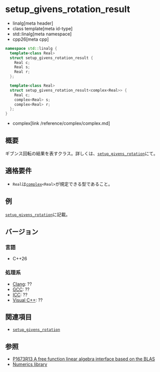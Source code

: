 # setup_givens_rotation_result
* linalg[meta header]
* class template[meta id-type]
* std::linalg[meta namespace]
* cpp26[meta cpp]

```cpp
namespace std::linalg {
  template<class Real>
  struct setup_givens_rotation_result {
    Real c;
    Real s;
    Real r;
  };

  template<class Real>
  struct setup_givens_rotation_result<complex<Real>> {
    Real c;
    complex<Real> s;
    complex<Real> r;
  };
}
```
* complex[link /reference/complex/complex.md]


## 概要
ギブンス回転の結果を表すクラス。詳しくは、[`setup_givens_rotation`](setup_givens_rotation.md)にて。


## 適格要件
- `Real`は[`complex`](/reference/complex/complex.md)`<Real>`が規定できる型であること。


## 例
[`setup_givens_rotation`](setup_givens_rotation.md)に記載。


## バージョン
### 言語
- C++26

### 処理系
- [Clang](/implementation.md#clang): ??
- [GCC](/implementation.md#gcc): ??
- [ICC](/implementation.md#icc): ??
- [Visual C++](/implementation.md#visual_cpp): ??


## 関連項目
- [`setup_givens_rotation`](setup_givens_rotation.md)


## 参照
- [P1673R13 A free function linear algebra interface based on the BLAS](https://www.open-std.org/jtc1/sc22/wg21/docs/papers/2023/p1673r13.html)
- [Numerics library](https://eel.is/c++draft/complex.numbers)
